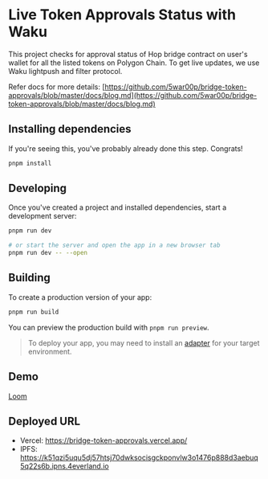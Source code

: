 # Live Token Approvals Status with Waku
This project checks for approval status of Hop bridge contract on user's wallet for all the listed tokens on Polygon Chain. To get live updates, we use Waku lightpush and filter protocol.

Refer docs for more details: [https://github.com/5war00p/bridge-token-approvals/blob/master/docs/blog.md](https://github.com/5war00p/bridge-token-approvals/blob/master/docs/blog.md)

## Installing dependencies

If you're seeing this, you've probably already done this step. Congrats!

```bash
pnpm install
```

## Developing

Once you've created a project and installed dependencies, start a development server:

```bash
pnpm run dev

# or start the server and open the app in a new browser tab
pnpm run dev -- --open
```

## Building

To create a production version of your app:

```bash
pnpm run build
```

You can preview the production build with `pnpm run preview`.

> To deploy your app, you may need to install an [adapter](https://kit.svelte.dev/docs/adapters) for your target environment.

## Demo
[Loom](https://www.loom.com/share/8e52ac7ffffa44d4adc7ce869d315f6d?sid=6c05627b-90ea-4e49-b78a-65780e22c0c2)

## Deployed URL
- Vercel: https://bridge-token-approvals.vercel.app/
- IPFS: https://k51qzi5uqu5dj57htsj70dwksocisgckponvlw3o1476p888d3aebuq5q22s6b.ipns.4everland.io
